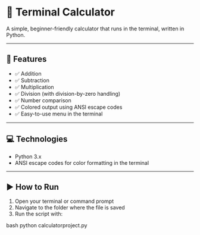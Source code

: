 # 🧮 Terminal Calculator

A simple, beginner-friendly calculator that runs in the terminal, written in Python.

---

## 🚀 Features

- ✅ Addition  
- ✅ Subtraction  
- ✅ Multiplication  
- ✅ Division (with division-by-zero handling)  
- ✅ Number comparison  
- ✅ Colored output using ANSI escape codes  
- ✅ Easy-to-use menu in the terminal  

---

## 💻 Technologies

- Python 3.x  
- ANSI escape codes for color formatting in the terminal  

---

## ▶️ How to Run

1. Open your terminal or command prompt  
2. Navigate to the folder where the file is saved  
3. Run the script with:

bash
python calculatorproject.py
